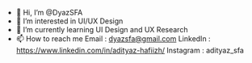 - 👋 Hi, I’m @DyazSFA
- 👀 I’m interested in UI/UX Design
- 🌱 I’m currently learning UI Design and UX Research 
- 📫 How to reach me 
      Email     : dyazsfa@gmail.com
      LinkedIn  : https://www.linkedin.com/in/adityaz-hafiizh/
      Instagram : adityaz_sfa 

<!---
DyazSFA/DyazSFA is a ✨ special ✨ repository because its `README.md` (this file) appears on your GitHub profile.
You can click the Preview link to take a look at your changes.
--->

